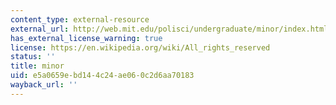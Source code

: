 ```yaml
---
content_type: external-resource
external_url: http://web.mit.edu/polisci/undergraduate/minor/index.html
has_external_license_warning: true
license: https://en.wikipedia.org/wiki/All_rights_reserved
status: ''
title: minor
uid: e5a0659e-bd14-4c24-ae06-0c2d6aa70183
wayback_url: ''
---
```

